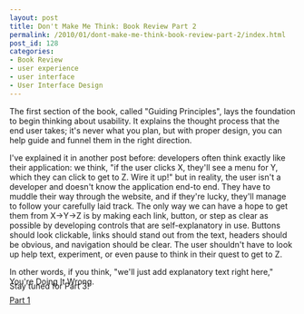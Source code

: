 ```yaml
---
layout: post
title: Don't Make Me Think: Book Review Part 2
permalink: /2010/01/dont-make-me-think-book-review-part-2/index.html
post_id: 128
categories: 
- Book Review
- user experience
- user interface
- User Interface Design
---
```


The first section of the book, called "Guiding Principles", lays the foundation 
to begin thinking about usability. It explains the thought process that the end 
user takes; it's never what you plan, but with proper design, you can help 
guide and funnel them in the right direction.

I've explained it in another post before: developers often think exactly like 
their application: we think, "if the user clicks X, they'll see a menu for Y, 
which they can click to get to Z. Wire it up!" but in reality, the user isn't a 
developer and doesn't know the application end-to end. They have to muddle 
their way through the website, and if they're lucky, they'll manage to follow 
your carefully laid track. The only way we can have a hope to get them from 
X->Y->Z is by making each link, button, or step as clear as possible by 
developing controls that are self-explanatory in use. Buttons should look 
clickable, links should stand out from the text, headers should be obvious, and 
navigation should be clear. The user shouldn't have to look up help text, 
experiment, or even pause to think in their quest to get to Z.
<div class="zemanta-pixie" style="margin-top: 10px; height: 15px;">In other 
words, if you think, "we'll just add explanatory text right here," You're Doing 
It Wrong.</div>
<div class="zemanta-pixie" style="margin-top: 10px; height: 15px;">Stay tuned 
for Part 3!</div>
<div class="zemanta-pixie" style="margin-top: 10px; height: 15px;"><a 
href="http://www.thejacklawson.com/index.php/2010/01/dont-make-me-think-book-rev
iew-part-1/">Part 1</a></div>
